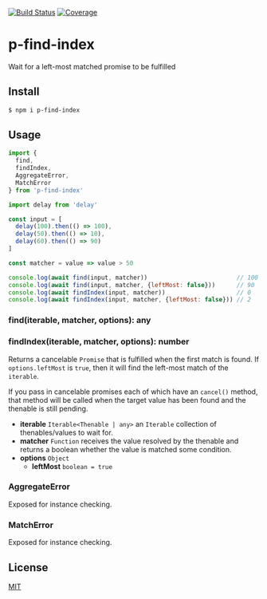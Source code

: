 [![Build Status](https://travis-ci.org/kaelzhang/p-find-index.svg?branch=master)](https://travis-ci.org/kaelzhang/p-find-index)
[![Coverage](https://codecov.io/gh/kaelzhang/p-find-index/branch/master/graph/badge.svg)](https://codecov.io/gh/kaelzhang/p-find-index)
<!-- optional appveyor tst
[![Windows Build Status](https://ci.appveyor.com/api/projects/status/github/kaelzhang/p-find-index?branch=master&svg=true)](https://ci.appveyor.com/project/kaelzhang/p-find-index)
-->
<!-- optional npm version
[![NPM version](https://badge.fury.io/js/p-find-index.svg)](http://badge.fury.io/js/p-find-index)
-->
<!-- optional npm downloads
[![npm module downloads per month](http://img.shields.io/npm/dm/p-find-index.svg)](https://www.npmjs.org/package/p-find-index)
-->
<!-- optional dependency status
[![Dependency Status](https://david-dm.org/kaelzhang/p-find-index.svg)](https://david-dm.org/kaelzhang/p-find-index)
-->

# p-find-index

Wait for a left-most matched promise to be fulfilled

## Install

```sh
$ npm i p-find-index
```

## Usage

```js
import {
  find,
  findIndex,
  AggregateError,
  MatchError
} from 'p-find-index'

import delay from 'delay'

const input = [
  delay(100).then(() => 100),
  delay(50).then(() => 10),
  delay(60).then(() => 90)
]

const matcher = value => value > 50

console.log(await find(input, matcher))                         // 100
console.log(await find(input, matcher, {leftMost: false}))      // 90
console.log(await findIndex(input, matcher))                    // 0
console.log(await findIndex(input, matcher, {leftMost: false})) // 2
```

### find(iterable, matcher, options): any
### findIndex(iterable, matcher, options): number

Returns a cancelable `Promise` that is fulfilled when the first match is found. If `options.leftMost` is `true`, then it will find the left-most match of the `iterable`.

If you pass in cancelable promises each of which have an `cancel()` method, that method will be called when the target value has been found and the thenable is still pending.

- **iterable** `Iterable<Thenable | any>` an `Iterable` collection of thenables/values to wait for.
- **matcher** `Function` receives the value resolved by the thenable and returns a boolean whether the value is matched some condition.
- **options** `Object`
  - **leftMost** `boolean = true`

### AggregateError

Exposed for instance checking.

### MatchError

Exposed for instance checking.

## License

[MIT](LICENSE)
